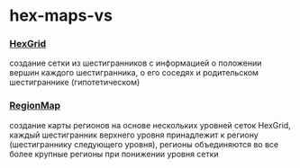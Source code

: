 # hex-maps-vs

### [HexGrid](HexMaps/HexGeometry/HexGrid.cs)
создание сетки из шестигранников с информацией о положении вершин каждого шестигранника, о его соседях и родительском шестиграннике (гипотетическом)

### [RegionMap](HexMaps/MapGeneration/RegionMap.cs)
создание карты регионов на основе нескольких уровней сеток HexGrid, каждый шестигранник верхнего уровня принадлежит к региону (шестиграннику следующего уровня), регионы объединяются во все более крупные регионы при понижении уровня сетки
